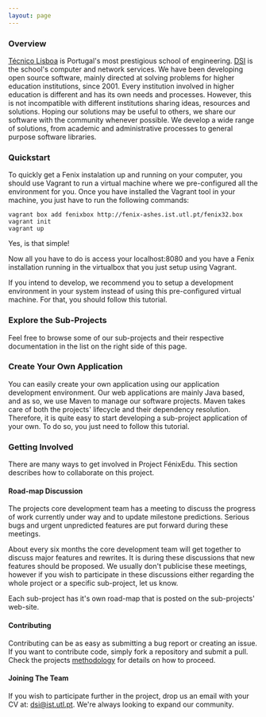 ```yaml
---
layout: page
---
```


### Overview

[Técnico Lisboa][Técnico Lisboa] is Portugal's most prestigious school of
engineering. [DSI][DSI] is the school's computer and network services. We have
been developing open source software, mainly directed at solving problems for
higher education institutions, since 2001. Every institution involved in higher
education is different and has its own needs and processes. However, this is
not incompatible with different institutions sharing ideas, resources and
solutions. Hoping our solutions may be useful to others, we share our software
with the community whenever possible. We develop a wide range of solutions,
from academic and administrative processes to general purpose software
libraries.

### Quickstart
To quickly get a Fenix instalation up and running on your computer, you should use Vagrant to run a virtual machine where we pre-configured all the environment for you. Once you have installed the Vagrant tool in your machine, you just have to run the following commands:

	vagrant box add fenixbox http://fenix-ashes.ist.utl.pt/fenix32.box
	vagrant init
	vagrant up

Yes, is that simple!

Now all you have to do is access your localhost:8080 and you have a Fenix installation running in the virtualbox that you just setup using Vagrant.

If you intend to develop, we recommend you to setup a development environment in your system instead of using this pre-configured virtual machine. For that, you should follow this tutorial.


### Explore the Sub-Projects

Feel free to browse some of our sub-projects and their respective documentation in the list
on the right side of this page.


### Create Your Own Application

You can easily create your own application using our  application development environment.
Our web applications are mainly Java based, and as so, we use Maven to manage our software projects.
Maven takes care of both the projects' lifecycle and their dependency resolution. Therefore, it is quite easy to
start developing a sub-project application of your own. To do so, you just need to follow this tutorial.

### Getting Involved

There are many ways to get involved in Project FénixEdu. This section describes
how to collaborate on this project.


#### Road-map Discussion

The projects core development team has a meeting to discuss the progress of
work currently under way and to update milestone predictions. Serious bugs and
urgent unpredicted features are put forward during these meetings.

About every six months the core development team will get together to discuss
major features and rewrites. It is during these discussions that new features
should be proposed. We usually don't publicise these meetings, however if you
wish to participate in these discussions either regarding the whole project or
a specific sub-project, let us know.   

Each sub-project has it's own road-map that is posted on the sub-projects' 
web-site.


#### Contributing

Contributing can be as easy as submitting a bug report or creating an issue. If
you want to contribute code, simply fork a repository and submit a pull. Check
the projects [methodology][methodology] for details on how to proceed.


#### Joining The Team

If you wish to participate further in the project, drop us an email with your
CV at: [dsi@ist.utl.pt][dsi@ist.utl.pt]. We're always looking to expand our
community.



[Técnico Lisboa]: http://www.ist.utl.pt/
[DSI]: http://dsi.ist.utl.pt/
[methodology]: methodology
[dsi@ist.utl.pt]: mailto:dsi@ist.utl.pt